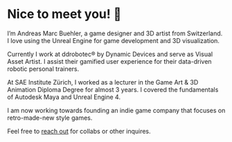 # Nice to meet you! 👋

I’m Andreas Marc Buehler, a game designer and 3D artist from Switzerland. I love using the Unreal Engine for game development and 3D visualization.

Currently I work at ddrobotec® by Dynamic Devices and serve as Visual Asset Artist. I assist their gamified user experience for their data-driven robotic personal trainers. 

At SAE Institute Zürich, I worked as a lecturer in the Game Art & 3D Animation Diploma Degree for almost 3 years. I covered the fundamentals of Autodesk Maya and Unreal Engine 4.

I am now working towards founding an indie game company that focuses on retro-made-new style games.

Feel free to [reach out](https://andreasmarcbuehler.me/) for collabs or other inquires.
